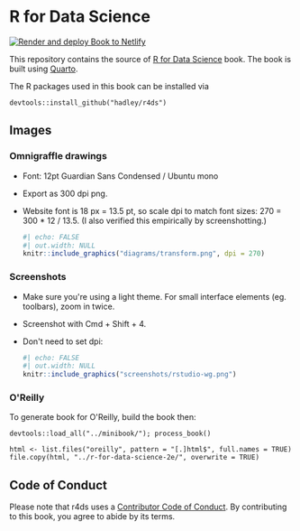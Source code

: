 # R for Data Science

<!-- badges: start -->

[![Render and deploy Book to Netlify](https://github.com/hadley/r4ds/actions/workflows/quarto-book-netlify.yaml/badge.svg)](https://github.com/hadley/r4ds/actions/workflows/quarto-book-netlify.yaml)

<!-- badges: end -->

This repository contains the source of [R for Data Science](http://r4ds.hadley.nz) book.
The book is built using [Quarto](https://quarto.org/).

The R packages used in this book can be installed via

```{r}
devtools::install_github("hadley/r4ds")
```

## Images

### Omnigraffle drawings

-   Font: 12pt Guardian Sans Condensed / Ubuntu mono

-   Export as 300 dpi png.

-   Website font is 18 px = 13.5 pt, so scale dpi to match font sizes: 270 = 300 \* 12 / 13.5.
    (I also verified this empirically by screenshotting.)

    ``` r
    #| echo: FALSE
    #| out.width: NULL
    knitr::include_graphics("diagrams/transform.png", dpi = 270)
    ```

### Screenshots

-   Make sure you're using a light theme.
    For small interface elements (eg. toolbars), zoom in twice.

-   Screenshot with Cmd + Shift + 4.

-   Don't need to set dpi:

    ``` r
    #| echo: FALSE
    #| out.width: NULL
    knitr::include_graphics("screenshots/rstudio-wg.png")
    ```

### O'Reilly

To generate book for O'Reilly, build the book then:

```{r}
devtools::load_all("../minibook/"); process_book()

html <- list.files("oreilly", pattern = "[.]html$", full.names = TRUE)
file.copy(html, "../r-for-data-science-2e/", overwrite = TRUE)
```

## Code of Conduct

Please note that r4ds uses a [Contributor Code of Conduct](https://contributor-covenant.org/version/2/0/CODE_OF_CONDUCT.html).
By contributing to this book, you agree to abide by its terms.
